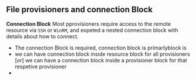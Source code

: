 ## File provisioners and connection Block
**Connection Block** Most pprovisioners require access to the remote resource via `SSH` or `WinRM`, and expeted a nested connection block with details about how to connect. 

- The connection Block is required, connection block is primarlyblock is 
- we can have connection block inside resource block for all provisioners [or] we can have a connection block inside a provisioner block for that respetive provisioner 
- 